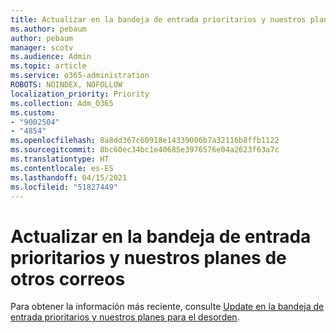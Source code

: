 ```yaml
---
title: Actualizar en la bandeja de entrada prioritarios y nuestros planes de otros correos
ms.author: pebaum
author: pebaum
manager: scotv
ms.audience: Admin
ms.topic: article
ms.service: o365-administration
ROBOTS: NOINDEX, NOFOLLOW
localization_priority: Priority
ms.collection: Adm_O365
ms.custom:
- "9002504"
- "4854"
ms.openlocfilehash: 8a8dd367c60918e14339006b7a32116b8ffb1122
ms.sourcegitcommit: 8bc60ec34bc1e40685e3976576e04a2623f63a7c
ms.translationtype: HT
ms.contentlocale: es-ES
ms.lasthandoff: 04/15/2021
ms.locfileid: "51827449"
---
```

# <a name="update-on-focused-inbox-and-our-plans-for-clutter"></a>Actualizar en la bandeja de entrada prioritarios y nuestros planes de otros correos

Para obtener la información más reciente, consulte [Update en la bandeja de entrada prioritarios y nuestros planes para el desorden](https://techcommunity.microsoft.com/t5/outlook-blog/update-on-focused-inbox-and-our-plans-for-clutter/ba-p/136448).
